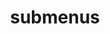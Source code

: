 ---
layout: page
title: submenus
nav: true
dropdown: true
children: 
    - title: publications1
      permalink: /publications/
    - title: divider
    - title: projects2
      permalink: /projects/
---